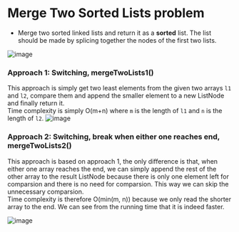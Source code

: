 # Merge Two Sorted Lists problem
* Merge two sorted linked lists and return it as a **sorted** list. The list should be made by splicing together the nodes of the first two lists.

![image](https://user-images.githubusercontent.com/25105806/120598322-fc799980-c3fa-11eb-8eeb-d543dfb00a41.png)



### Approach 1: Switching, mergeTwoLists1()
This approach is simply get two least elements from the given two arrays `l1` and `l2`, compare them and append the smaller element to a new ListNode and finally return it.\
Time complexity is simply O(m+n) where `m` is the length of `l1` and `n` is the length of `l2`.
![image](https://user-images.githubusercontent.com/25105806/120598711-7447c400-c3fb-11eb-8689-6c7968cab35f.png)


### Approach 2: Switching, break when either one reaches end, mergeTwoLists2()
This approach is based on approach 1, the only difference is that, when either one array reaches the end, we can simply append the rest of the other array to the result ListNode because there is only one element left for comparsion and there is no need for comparsion. This way we can skip the unnecessary comparsion.\
Time complexity is therefore O(min(m, n)) because we only read the shorter array to the end. We can see from the running time that it is indeed faster.

![image](https://user-images.githubusercontent.com/25105806/120599038-dbfe0f00-c3fb-11eb-975b-dc3a8e98a82c.png)
